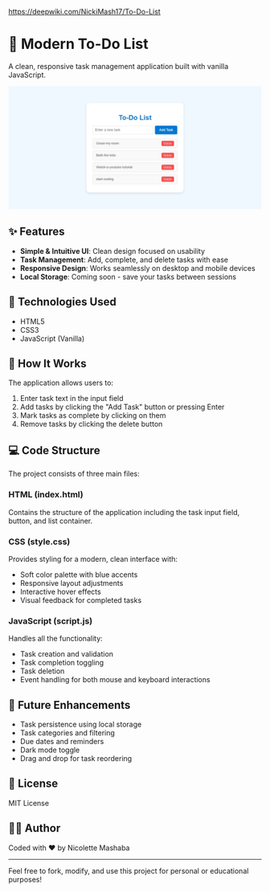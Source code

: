 https://deepwiki.com/NickiMash17/To-Do-List

# 📝 Modern To-Do List

A clean, responsive task management application built with vanilla JavaScript.

![To-Do List App Preview](todo.jpeg)

## ✨ Features

- **Simple & Intuitive UI**: Clean design focused on usability
- **Task Management**: Add, complete, and delete tasks with ease
- **Responsive Design**: Works seamlessly on desktop and mobile devices
- **Local Storage**: Coming soon - save your tasks between sessions

## 🚀 Technologies Used

- HTML5
- CSS3
- JavaScript (Vanilla)

## 🔧 How It Works

The application allows users to:
1. Enter task text in the input field
2. Add tasks by clicking the "Add Task" button or pressing Enter
3. Mark tasks as complete by clicking on them
4. Remove tasks by clicking the delete button

## 💻 Code Structure

The project consists of three main files:

### HTML (index.html)
Contains the structure of the application including the task input field, button, and list container.

### CSS (style.css)
Provides styling for a modern, clean interface with:
- Soft color palette with blue accents
- Responsive layout adjustments
- Interactive hover effects
- Visual feedback for completed tasks

### JavaScript (script.js)
Handles all the functionality:
- Task creation and validation
- Task completion toggling
- Task deletion
- Event handling for both mouse and keyboard interactions

## 🌱 Future Enhancements

- Task persistence using local storage
- Task categories and filtering
- Due dates and reminders
- Dark mode toggle
- Drag and drop for task reordering

## 📄 License

MIT License

## 👩‍💻 Author

Coded with ❤️ by Nicolette Mashaba

---

Feel free to fork, modify, and use this project for personal or educational purposes!

